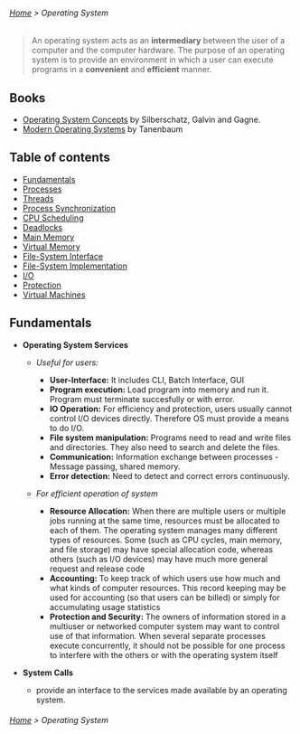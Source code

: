 ###### [Home](../../README.md) > Operating System

> An operating system acts as an **intermediary** between the user of a
  computer and the computer hardware. The purpose of an operating
  system is to provide an environment in which a user can execute
  programs in a **convenient** and **efficient** manner.

## Books
   * [Operating System Concepts](http://iips.icci.edu.iq/images/exam/Abraham-Silberschatz-Operating-System-Concepts---9th2012.12.pdf) by Silberschatz, Galvin and Gagne.
   * [Modern Operating Systems](https://github.com/Magikis/University/blob/master/2016-2017/Winter/SYstemy_Operacyjne/Podreczniki/0133592480.pdf%20-%20Modern%20Operating%20Systems%20(4th%20edition).pdf) by Tanenbaum

## Table of contents
 * [Fundamentals](#fundamentals)
 * [Processes](#processes)
 * [Threads](#threads)
 * [Process Synchronization](#process-synchronization)
 * [CPU Scheduling](#cpu-scheduling)
 * [Deadlocks](#deadlocks)
 * [Main Memory](#main-memory)
 * [Virtual Memory](#virtual-memory)
 * [File-System Interface](#file-system-interface)
 * [File-System Implementation](#file-system-implementation)
 * [I/O](#io)
 * [Protection](#protection)
 * [Virtual Machines](#virtual-machines)
 

## Fundamentals
   
   * **Operating System Services**
     
     * *Useful for users:*
       * **User-Interface:** It includes CLI, Batch Interface, GUI
       * **Program execution:** Load program into memory and run it. Program must terminate succesfully or with error.
       * **IO Operation:** For efficiency and protection, users usually cannot control I/O devices directly. Therefore OS must provide a means to do I/O.
       * **File system manipulation:** Programs need to read and write files and directories. They also need to search and delete the files. 
       * **Communication:** Information exchange between processes - Message passing, shared memory.
       * **Error detection:** Need to detect and correct errors continuously.
       
     * *For efficient operation of system*
       * **Resource Allocation:**  When there are multiple users or multiple jobs
                                  running at the same time, resources must be allocated to each of them. The
                                  operating system manages many different types of resources. Some (such
                                  as CPU cycles, main memory, and file storage) may have special allocation
                                  code, whereas others (such as I/O devices) may have much more general
                                  request and release code
       * **Accounting:** To keep track of which users use how much and
                         what kinds of computer resources. This record keeping may be used for
                         accounting (so that users can be billed) or simply for accumulating usage
                         statistics
       * **Protection and Security:** The owners of information stored in a multiuser or
                                      networked computer system may want to control use of that information.
                                      When several separate processes execute concurrently, it should not be
                                      possible for one process to interfere with the others or with the operating
                                      system itself
                                      
   * **System Calls**
     * provide an interface to the services made available by an operating system.
     

###### [Home](../../README.md) > Operating System
